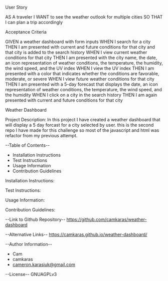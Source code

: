 User Story

AS A traveler
I WANT to see the weather outlook for multiple cities
SO THAT I can plan a trip accordingly

Acceptance Criteria

GIVEN a weather dashboard with form inputs
WHEN I search for a city
THEN I am presented with current and future conditions for that city and that city is added to the search history
WHEN I view current weather conditions for that city
THEN I am presented with the city name, the date, an icon representation of weather conditions, the temperature, the humidity, the wind speed, and the UV index
WHEN I view the UV index
THEN I am presented with a color that indicates whether the conditions are favorable, moderate, or severe
WHEN I view future weather conditions for that city
THEN I am presented with a 5-day forecast that displays the date, an icon representation of weather conditions, the temperature, the wind speed, and the humidity
WHEN I click on a city in the search history
THEN I am again presented with current and future conditions for that city

Weather Dashboard 

Project Description: In this project I have created a weather dashboard that will display a 5 day forcast for a city selected by user. this is the second repo I have made for this challenge so most of the javascript and html was refactor from my previous attempt.


--Table of Contents-- 
* Installation Instructions
* Test Instructions
* Usage Information
* Contribution Guidelines




Installation Instructions: 

Test Instructions: 

Usage Information: 

Contribution Guidelines: 


--Link to Github Repository--
https://github.com/camkaras/weather-dashboard

--Alternative Links--
https://camkaras.github.io/weather-dashboard/




--Author Information--
* Cam
* camkaras
* cameron.karasiuk@gmail.com




--License--
GNUAGPLv3
